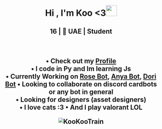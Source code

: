 <h1 align="center"><b>Hi , I'm Koo <3</b><img src="https://media.giphy.com/media/hvRJCLFzcasrR4ia7z/giphy.gif" width="35"></h1>
<h2 align="center">16 | 📍 UAE | Student<br> <br>
<!--  -->


<br>

• Check out my [Profile](https://guns.lol/kookootrain)   
• I code in Py and Im learning Js  
• Currently Working on [Rose Bot](https://discord.gg/kFNfY9t6u8), [Anya Bot](https://discord.gg/kFNfY9t6u8), [Dori Bot](https://discord.gg/kFNfY9t6u8)
• Looking to collaborate on discord cardbots or any bot in general  
• Looking for designers (asset designers)  
• I love cats :3 
• And I play valorant LOL

<p><img align="center" src="https://github-readme-streak-stats.herokuapp.com/?user=KooKooTrain" alt="KooKooTrain" /></p>

</div>


<!---
KookieDookie7/KookieDookie7 is a ✨ special ✨ repository because its `README.md` (this file) appears on your GitHub profile.
You can click the Preview link to take a look at your changes.
--->
